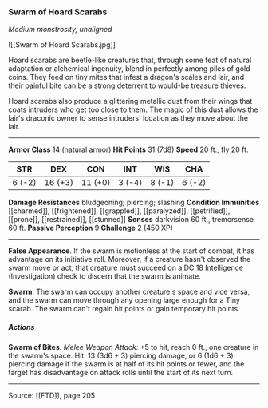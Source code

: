 ### Swarm of Hoard Scarabs
_Medium monstrosity, unaligned_

![[Swarm of Hoard Scarabs.jpg]]

Hoard scarabs are beetle-like creatures that, through some feat of natural adaptation or alchemical ingenuity, blend in perfectly among piles of gold coins. They feed on tiny mites that infest a dragon's scales and lair, and their painful bite can be a strong deterrent to would-be treasure thieves.

Hoard scarabs also produce a glittering metallic dust from their wings that coats intruders who get too close to them. The magic of this dust allows the lair's draconic owner to sense intruders' location as they move about the lair.




---

**Armor Class** 14 (natural armor)
**Hit Points** 31 (7d8)
**Speed** 20 ft., fly 20 ft.

| STR     | DEX     | CON     | INT     | WIS     | CHA     |
|---------|---------|---------|---------|---------|---------|
| 6 (-2) | 16 (+3) | 11 (+0) | 3 (-4) | 8 (-1) | 6 (-2) |

**Damage Resistances** bludgeoning; piercing; slashing
**Condition Immunities** [[charmed]], [[frightened]], [[grappled]], [[paralyzed]], [[petrified]], [[prone]], [[restrained]], [[stunned]]
**Senses** darkvision 60 ft., tremorsense 60 ft.
**Passive Perception** 9
**Challenge** 2 (450 XP)

---

**False Appearance**. If the swarm is motionless at the start of combat, it has advantage on its initiative roll. Moreover, if a creature hasn't observed the swarm move or act, that creature must succeed on a DC 18 Intelligence (Investigation) check to discern that the swarm is animate.

**Swarm**. The swarm can occupy another creature's space and vice versa, and the swarm can move through any opening large enough for a Tiny scarab. The swarm can't regain hit points or gain temporary hit points.

##### Actions
**Swarm of Bites**. _Melee Weapon Attack:_ +5 to hit, reach 0 ft., one creature in the swarm's space. Hit: 13 (3d6 + 3) piercing damage, or 6 (1d6 + 3) piercing damage if the swarm is at half of its hit points or fewer, and the target has disadvantage on attack rolls until the start of its next turn.


---

Source: [[FTD]], page 205